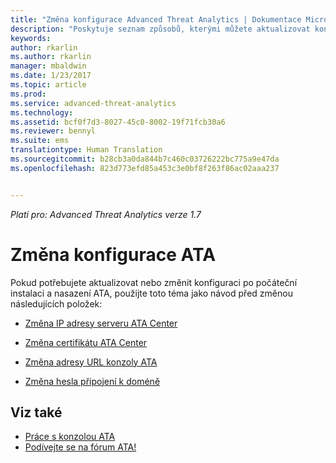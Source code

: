 ```yaml
---
title: "Změna konfigurace Advanced Threat Analytics | Dokumentace Microsoftu"
description: "Poskytuje seznam způsobů, kterými můžete aktualizovat konfiguraci ATA."
keywords: 
author: rkarlin
ms.author: rkarlin
manager: mbaldwin
ms.date: 1/23/2017
ms.topic: article
ms.prod: 
ms.service: advanced-threat-analytics
ms.technology: 
ms.assetid: bcf0f7d3-8027-45c0-8002-19f71fcb30a6
ms.reviewer: bennyl
ms.suite: ems
translationtype: Human Translation
ms.sourcegitcommit: b28cb3a0da844b7c460c03726222bc775a9e47da
ms.openlocfilehash: 823d773efd85a453c3e0bf8f263f86ac02aaa237


---
```


*Platí pro: Advanced Threat Analytics verze 1.7*



# <a name="change-ata-configuration"></a>Změna konfigurace ATA

Pokud potřebujete aktualizovat nebo změnit konfiguraci po počáteční instalaci a nasazení ATA, použijte toto téma jako návod před změnou následujících položek:

-   [Změna IP adresy serveru ATA Center](modifying-ata-config-centerip.md)

-   [Změna certifikátu ATA Center](modifying-ata-config-centercert.md)

-   [Změna adresy URL konzoly ATA](modifying-ata-config-consoleurl.md)

-   [Změna hesla připojení k doméně](modifying-ata-config-dcpassword.md)

## <a name="see-also"></a>Viz také
- [Práce s konzolou ATA](working-with-ata-console.md)
- [Podívejte se na fórum ATA!](https://aka.ms/ata-forum)



<!--HONumber=Feb17_HO1-->


